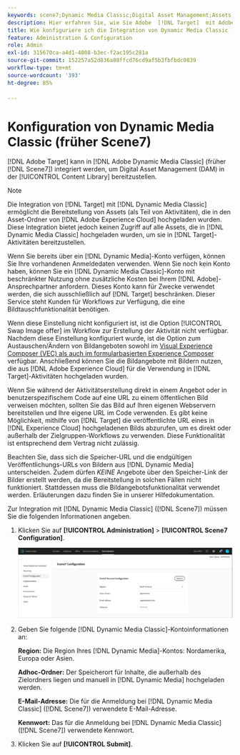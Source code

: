 ```yaml
---
keywords: scene7;Dynamic Media Classic;Digital Asset Management;Assets;DAM;Inhaltsbibliothek;Bild tauschen
description: Hier erfahren Sie, wie Sie Adobe  [!DNL Target]  mit Adobe Dynamic Media Classic (früher Scene7) integrieren können, um Digital Asset Management (DAM) in der Inhaltsbibliothek bereitzustellen.
title: Wie konfiguriere ich die Integration von Dynamic Media Classic (Scene7)?
feature: Administration & Configuration
role: Admin
exl-id: 315670ca-a4d1-4808-b3ec-f2ac195c281a
source-git-commit: 152257a52d836a88ffcd76cd9af5b3fbfbdc0839
workflow-type: tm+mt
source-wordcount: '393'
ht-degree: 85%

---
```


# Konfiguration von Dynamic Media Classic (früher Scene7)

[!DNL Adobe Target] kann in [!DNL Adobe Dynamic Media Classic] (früher [!DNL Scene7]) integriert werden, um Digital Asset Management (DAM) in der [!UICONTROL Content Library] bereitzustellen.

>[!NOTE]
>
>Die Integration von [!DNL Target] mit [!DNL Dynamic Media Classic] ermöglicht die Bereitstellung von Assets (als Teil von Aktivitäten), die in den Asset-Ordner von [!DNL Adobe Experience Cloud] hochgeladen wurden. Diese Integration bietet jedoch keinen Zugriff auf alle Assets, die in [!DNL Dynamic Media Classic] hochgeladen wurden, um sie in [!DNL Target]-Aktivitäten bereitzustellen.

Wenn Sie bereits über ein [!DNL Dynamic Media]-Konto verfügen, können Sie Ihre vorhandenen Anmeldedaten verwenden. Wenn Sie noch kein Konto haben, können Sie ein [!DNL Dynamic Media Classic]-Konto mit beschränkter Nutzung ohne zusätzliche Kosten bei Ihrem [!DNL Adobe]-Ansprechpartner anfordern. Dieses Konto kann für Zwecke verwendet werden, die sich ausschließlich auf [!DNL Target] beschränken. Dieser Service steht Kunden für Workflows zur Verfügung, die eine Bildtauschfunktionalität benötigen.

<!-- 
>[!NOTE]
>
>A restricted-use, free [!DNL Dynamic Media Classic] account for [!DNL Adobe Target] is no longer supported for new customers or new users. Existing sign-in credentials work as usual. 
-->

Wenn diese Einstellung nicht konfiguriert ist, ist die Option [!UICONTROL Swap Image offer] im Workflow zur Erstellung der Aktivität nicht verfügbar. Nachdem diese Einstellung konfiguriert wurde, ist die Option zum Austauschen/Ändern von Bildangeboten sowohl im [Visual Experience Composer (VEC) als auch im formularbasierten Experience Composer](/help/main/c-experiences/experiences.md#concept_A2E10F6AFB3D4AEAB6951EE14688848D) verfügbar. Anschließend können Sie die Bildangebote mit Bildern nutzen, die aus [!DNL Adobe Experience Cloud] für die Verwendung in [!DNL Target]-Aktivitäten hochgeladen wurden.

Wenn Sie während der Aktivitätserstellung direkt in einem Angebot oder in benutzerspezifischem Code auf eine URL zu einem öffentlichen Bild verweisen möchten, sollten Sie das Bild auf Ihren eigenen Webservern bereitstellen und Ihre eigene URL im Code verwenden. Es gibt keine Möglichkeit, mithilfe von [!DNL Target] die veröffentlichte URL eines in [!DNL Experience Cloud] hochgeladenen Bilds abzurufen, um es direkt oder außerhalb der Zielgruppen-Workflows zu verwenden. Diese Funktionalität ist entsprechend dem Vertrag nicht zulässig.

Beachten Sie, dass sich die Speicher-URL und die endgültigen Veröffentlichungs-URLs von Bildern aus [!DNL Dynamic Media] unterscheiden. Zudem dürfen *KEINE* Angebote über den Speicher-Link der Bilder erstellt werden, da die Bereitstellung in solchen Fällen nicht funktioniert. Stattdessen muss die Bildangebotsfunktionalität verwendet werden. Erläuterungen dazu finden Sie in unserer Hilfedokumentation.

Zur Integration mit [!DNL Dynamic Media Classic] ([!DNL Scene7]) müssen Sie die folgenden Informationen angeben.

1. Klicken Sie auf **[!UICONTROL Administration]** > **[!UICONTROL Scene7 Configuration]**.

   ![Scene7-Seite](/help/main/administrating-target/assets/scene7.png)

1. Geben Sie folgende [!DNL Dynamic Media Classic]-Kontoinformationen an:

   **Region:** Die Region Ihres [!DNL Dynamic Media]-Kontos: Nordamerika, Europa oder Asien.

   **Adhoc-Ordner:** Der Speicherort für Inhalte, die außerhalb des Zielordners liegen und manuell in [!DNL Dynamic Media] hochgeladen werden.

   **E-Mail-Adresse:** Die für die Anmeldung bei [!DNL Dynamic Media Classic] ([!DNL Scene7]) verwendete E-Mail-Adresse.

   **Kennwort:** Das für die Anmeldung bei [!DNL Dynamic Media Classic] ([!DNL Scene7]) verwendete Kennwort.

1. Klicken Sie auf **[!UICONTROL Submit]**.
